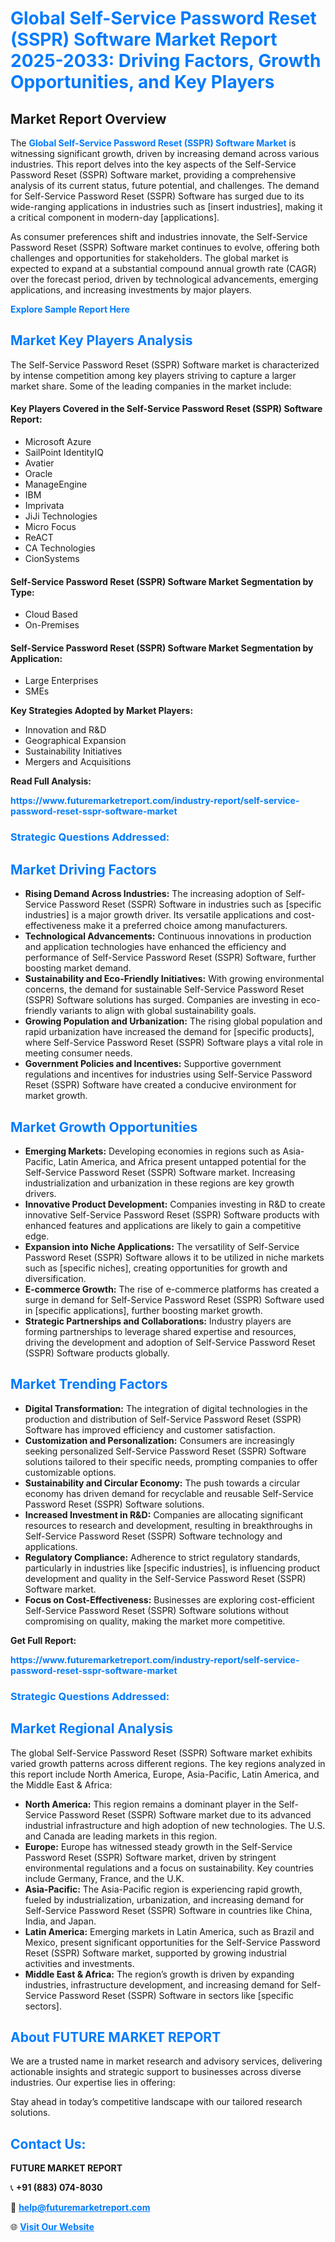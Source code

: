 <h1 style="color: #007BFF;">Global Self-Service Password Reset (SSPR) Software Market Report 2025-2033: Driving Factors, Growth Opportunities, and Key Players</h1>

<section id="overview">
<h2>Market Report Overview</h2>
<p>The <a href="https://www.futuremarketreport.com/industry-report/self-service-password-reset-sspr-software-market" style="color: #007BFF; text-decoration: none;"><strong>Global Self-Service Password Reset (SSPR) Software Market</strong></a> is witnessing significant growth, driven by increasing demand across various industries. This report delves into the key aspects of the Self-Service Password Reset (SSPR) Software market, providing a comprehensive analysis of its current status, future potential, and challenges. The demand for Self-Service Password Reset (SSPR) Software has surged due to its wide-ranging applications in industries such as [insert industries], making it a critical component in modern-day [applications].</p>
<p>As consumer preferences shift and industries innovate, the Self-Service Password Reset (SSPR) Software market continues to evolve, offering both challenges and opportunities for stakeholders. The global market is expected to expand at a substantial compound annual growth rate (CAGR) over the forecast period, driven by technological advancements, emerging applications, and increasing investments by major players.</p>
</section>

<section id="overview">
<p><a href="https://www.futuremarketreport.com/request-sample/reportId=25922" style="color: #007BFF; text-decoration: none;"><strong>Explore Sample Report Here</strong></a></p>
</section>

<section id="key-players">
<h2 style="color: #007BFF;">Market Key Players Analysis</h2>
<p>The Self-Service Password Reset (SSPR) Software market is characterized by intense competition among key players striving to capture a larger market share. Some of the leading companies in the market include:</p>
<h4>Key Players Covered in the Self-Service Password Reset (SSPR) Software Report:</h4>
<ul><li>Microsoft Azure</li><li>SailPoint IdentityIQ</li><li>Avatier</li><li>Oracle</li><li>ManageEngine</li><li>IBM</li><li>Imprivata</li><li>JiJi Technologies</li><li>Micro Focus</li><li>ReACT</li><li>CA Technologies</li><li>CionSystems</li></ul>
<h4>Self-Service Password Reset (SSPR) Software Market Segmentation by Type:</h4>
<ul><li>Cloud Based</li><li>On-Premises</li></ul>

<h4>Self-Service Password Reset (SSPR) Software Market Segmentation by Application:</h4>
<ul><li>Large Enterprises</li><li>SMEs</li></ul>
<p><strong>Key Strategies Adopted by Market Players:</strong></p>
<ul>
<li>Innovation and R&D</li>
<li>Geographical Expansion</li>
<li>Sustainability Initiatives</li>
<li>Mergers and Acquisitions</li>
</ul>
</section>

<section>
<p><strong>Read Full Analysis: </strong></p><a href="https://www.futuremarketreport.com/industry-report/self-service-password-reset-sspr-software-market" style="color: #007BFF; text-decoration: none;"><strong>https://www.futuremarketreport.com/industry-report/self-service-password-reset-sspr-software-market</strong></a>
<h3 style="color: #007BFF;">Strategic Questions Addressed:</h3>
</section>

<section id="driving-factors">
<h2 style="color: #007BFF;">Market Driving Factors</h2>
<ul>
<li><strong>Rising Demand Across Industries:</strong> The increasing adoption of Self-Service Password Reset (SSPR) Software in industries such as [specific industries] is a major growth driver. Its versatile applications and cost-effectiveness make it a preferred choice among manufacturers.</li>
<li><strong>Technological Advancements:</strong> Continuous innovations in production and application technologies have enhanced the efficiency and performance of Self-Service Password Reset (SSPR) Software, further boosting market demand.</li>
<li><strong>Sustainability and Eco-Friendly Initiatives:</strong> With growing environmental concerns, the demand for sustainable Self-Service Password Reset (SSPR) Software solutions has surged. Companies are investing in eco-friendly variants to align with global sustainability goals.</li>
<li><strong>Growing Population and Urbanization:</strong> The rising global population and rapid urbanization have increased the demand for [specific products], where Self-Service Password Reset (SSPR) Software plays a vital role in meeting consumer needs.</li>
<li><strong>Government Policies and Incentives:</strong> Supportive government regulations and incentives for industries using Self-Service Password Reset (SSPR) Software have created a conducive environment for market growth.</li>
</ul>
</section>

<section id="growth-opportunities">
<h2 style="color: #007BFF;">Market Growth Opportunities</h2>
<ul>
<li><strong>Emerging Markets:</strong> Developing economies in regions such as Asia-Pacific, Latin America, and Africa present untapped potential for the Self-Service Password Reset (SSPR) Software market. Increasing industrialization and urbanization in these regions are key growth drivers.</li>
<li><strong>Innovative Product Development:</strong> Companies investing in R&D to create innovative Self-Service Password Reset (SSPR) Software products with enhanced features and applications are likely to gain a competitive edge.</li>
<li><strong>Expansion into Niche Applications:</strong> The versatility of Self-Service Password Reset (SSPR) Software allows it to be utilized in niche markets such as [specific niches], creating opportunities for growth and diversification.</li>
<li><strong>E-commerce Growth:</strong> The rise of e-commerce platforms has created a surge in demand for Self-Service Password Reset (SSPR) Software used in [specific applications], further boosting market growth.</li>
<li><strong>Strategic Partnerships and Collaborations:</strong> Industry players are forming partnerships to leverage shared expertise and resources, driving the development and adoption of Self-Service Password Reset (SSPR) Software products globally.</li>
</ul>
</section>

<section id="trending-factors">
<h2 style="color: #007BFF;">Market Trending Factors</h2>
<ul>
<li><strong>Digital Transformation:</strong> The integration of digital technologies in the production and distribution of Self-Service Password Reset (SSPR) Software has improved efficiency and customer satisfaction.</li>
<li><strong>Customization and Personalization:</strong> Consumers are increasingly seeking personalized Self-Service Password Reset (SSPR) Software solutions tailored to their specific needs, prompting companies to offer customizable options.</li>
<li><strong>Sustainability and Circular Economy:</strong> The push towards a circular economy has driven demand for recyclable and reusable Self-Service Password Reset (SSPR) Software solutions.</li>
<li><strong>Increased Investment in R&D:</strong> Companies are allocating significant resources to research and development, resulting in breakthroughs in Self-Service Password Reset (SSPR) Software technology and applications.</li>
<li><strong>Regulatory Compliance:</strong> Adherence to strict regulatory standards, particularly in industries like [specific industries], is influencing product development and quality in the Self-Service Password Reset (SSPR) Software market.</li>
<li><strong>Focus on Cost-Effectiveness:</strong> Businesses are exploring cost-efficient Self-Service Password Reset (SSPR) Software solutions without compromising on quality, making the market more competitive.</li>
</ul>
</section>

<section>
<p><strong>Get Full Report: </strong></p><a href="https://www.futuremarketreport.com/industry-report/self-service-password-reset-sspr-software-market" style="color: #007BFF; text-decoration: none;"><strong>https://www.futuremarketreport.com/industry-report/self-service-password-reset-sspr-software-market</strong></a>
<h3 style="color: #007BFF;">Strategic Questions Addressed:</h3>
</section>


<section id="regional-analysis">
<h2 style="color: #007BFF;">Market Regional Analysis</h2>
<p>The global Self-Service Password Reset (SSPR) Software market exhibits varied growth patterns across different regions. The key regions analyzed in this report include North America, Europe, Asia-Pacific, Latin America, and the Middle East & Africa:</p>
<ul>
<li><strong>North America:</strong> This region remains a dominant player in the Self-Service Password Reset (SSPR) Software market due to its advanced industrial infrastructure and high adoption of new technologies. The U.S. and Canada are leading markets in this region.</li>
<li><strong>Europe:</strong> Europe has witnessed steady growth in the Self-Service Password Reset (SSPR) Software market, driven by stringent environmental regulations and a focus on sustainability. Key countries include Germany, France, and the U.K.</li>
<li><strong>Asia-Pacific:</strong> The Asia-Pacific region is experiencing rapid growth, fueled by industrialization, urbanization, and increasing demand for Self-Service Password Reset (SSPR) Software in countries like China, India, and Japan.</li>
<li><strong>Latin America:</strong> Emerging markets in Latin America, such as Brazil and Mexico, present significant opportunities for the Self-Service Password Reset (SSPR) Software market, supported by growing industrial activities and investments.</li>
<li><strong>Middle East & Africa:</strong> The region’s growth is driven by expanding industries, infrastructure development, and increasing demand for Self-Service Password Reset (SSPR) Software in sectors like [specific sectors].</li>
</ul>
</section>

<footer>
<h2 style="color: #007BFF;">About FUTURE MARKET REPORT</h2>
<p>We are a trusted name in market research and advisory services, delivering actionable insights and strategic support to businesses across diverse industries. Our expertise lies in offering:</p>

<p>Stay ahead in today’s competitive landscape with our tailored research solutions.</p>

<h2 style="color: #007BFF;">Contact Us:</h2>
<p><strong>FUTURE MARKET REPORT</strong></p>
<p>📞 <strong>+91 (883) 074-8030</strong></p>
<p>📧 <strong><a href="mailto:help@futuremarketreport.com" style="color: #007BFF;">help@futuremarketreport.com</a></strong></p>
<p>🌐 <strong><a href="https://www.futuremarketreport.com/" style="color: #007BFF;">Visit Our Website</a></strong></p>
</footer>